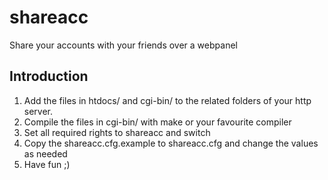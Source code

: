 # shareacc
Share your accounts with your friends over a webpanel

## Introduction
1. Add the files in htdocs/ and cgi-bin/ to the related folders of your http server.
2. Compile the files in cgi-bin/ with make or your favourite compiler
3. Set all required rights to shareacc and switch
4. Copy the shareacc.cfg.example to shareacc.cfg and change the values as needed
5. Have fun ;)
